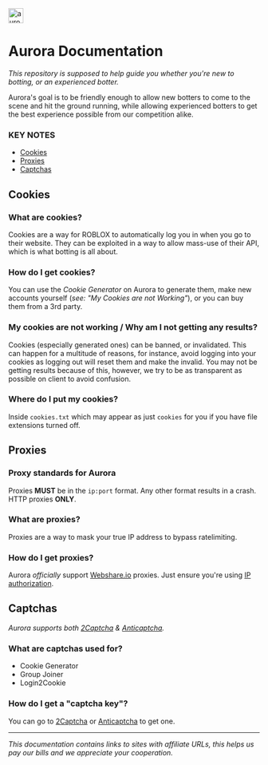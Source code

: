 <img src="https://i.imgur.com/GBQCfb1.png" alt="aurora" width="30"/>

# Aurora Documentation

*This repository is supposed to help guide you whether you're new to botting, or an experienced botter.*

Aurora's goal is to be friendly enough to allow new botters to come to the scene and hit the ground running, while allowing experienced botters to get the best experience possible from our competition alike.

### KEY NOTES
- [Cookies](#Cookies)
- [Proxies](#Proxies)
- [Captchas](#Captchas)

## Cookies
### What are cookies?
Cookies are a way for ROBLOX to automatically log you in when you go to their website. They can be exploited in a way to allow mass-use of their API, which is what botting is all about.
### How do I get cookies?
You can use the *Cookie Generator* on Aurora to generate them, make new accounts yourself (*see: "My Cookies are not Working"*), or you can buy them from a 3rd party.
### My cookies are not working / Why am I not getting any results?
Cookies (especially generated ones) can be banned, or invalidated. This can happen for a multitude of reasons, for instance, avoid logging into your cookies as logging out will reset them and make the invalid. You may not be getting results because of this, however, we try to be as transparent as possible on client to avoid confusion.
### Where do I put my cookies?
Inside `cookies.txt` which may appear as just `cookies` for you if you have file extensions turned off.
## Proxies
### Proxy standards for Aurora
Proxies **MUST** be in the `ip:port` format. Any other format results in a crash. HTTP proxies **ONLY**.
### What are proxies?
Proxies are a way to mask your true IP address to bypass ratelimiting.
### How do I get proxies?
Aurora *officially* support [Webshare.io](https://www.webshare.io/?referral_code=a73vxuxqdsnb) proxies. Just ensure you're using [IP authorization](https://help.webshare.io/article/21-configure-ip-authorization).

## Captchas
*Aurora supports both [2Captcha](http://2captcha.com/?from=9370211) & [Anticaptcha](http://getcaptchasolution.com/rghlcnkarn).*
### What are captchas used for?
* Cookie Generator
* Group Joiner
* Login2Cookie
### How do I get a "captcha key"?
You can go to [2Captcha](http://2captcha.com/?from=9370211) or [Anticaptcha](http://getcaptchasolution.com/rghlcnkarn) to get one.

----
*This documentation contains links to sites with affiliate URLs, this helps us pay our bills and we appreciate your cooperation.*
